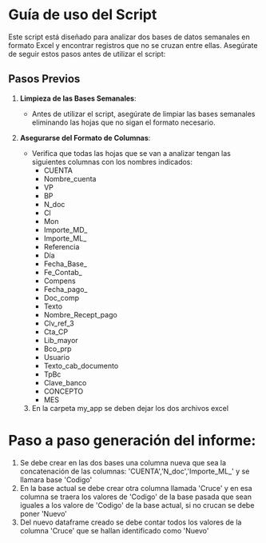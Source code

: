 # Guía de uso del Script

Este script está diseñado para analizar dos bases de datos semanales en formato Excel y encontrar registros que no se cruzan entre ellas. Asegúrate de seguir estos pasos antes de utilizar el script:

## Pasos Previos

1. **Limpieza de las Bases Semanales**:
   - Antes de utilizar el script, asegúrate de limpiar las bases semanales eliminando las hojas que no sigan el formato necesario.
   
2. **Asegurarse del Formato de Columnas**:
   - Verifica que todas las hojas que se van a analizar tengan las siguientes columnas con los nombres indicados:
     - CUENTA
     - Nombre_cuenta
     - VP
     - BP
     - N_doc
     - Cl
     - Mon
     - Importe_MD_
     - Importe_ML_
     - Referencia
     - Día
     - Fecha_Base_
     - Fe_Contab_
     - Compens
     - Fecha_pago_
     - Doc_comp
     - Texto
     - Nombre_Recept_pago
     - Clv_ref_3
     - Cta_CP
     - Lib_mayor
     - Bco_prp
     - Usuario
     - Texto_cab_documento
     - TpBc
     - Clave_banco
     - CONCEPTO
     - MES

   3. En la carpeta my_app se deben dejar los dos archivos excel


# Paso a paso generación del informe:
1. Se debe crear en las dos bases una columna nueva que sea la concatenación de las columnas: 'CUENTA','N_doc','Importe_ML_' y se llamara base 'Codigo'
2. En la base actual se debe crear otra columna llamada 'Cruce' y en esa columna se traera los valores de 'Codigo' de la base pasada que sean iguales a los valore de 'Codigo' de la base actual, si no crucan se debe poner 'Nuevo'
3. Del nuevo dataframe creado se debe contar todos los valores de la columna 'Cruce' que se hallan identificado como 'Nuevo'